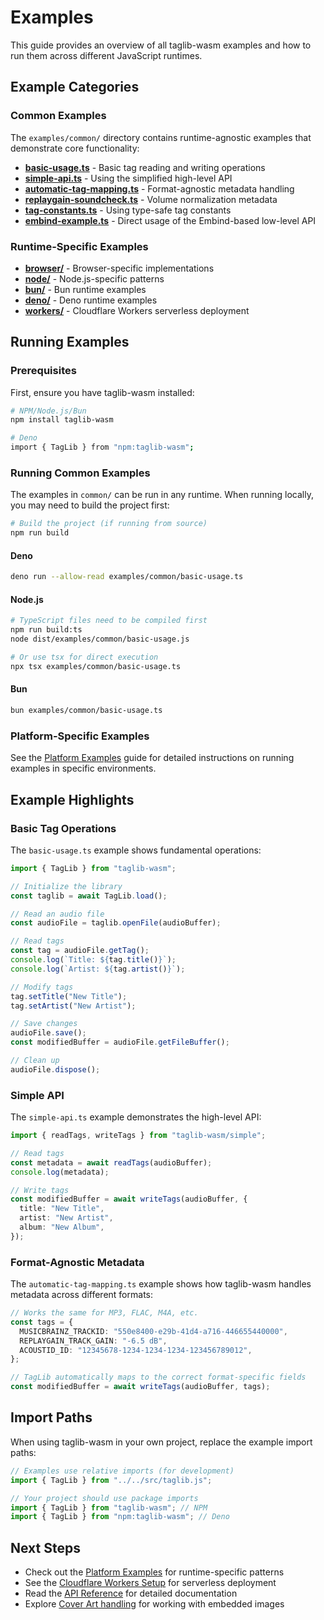 # Examples

This guide provides an overview of all taglib-wasm examples and how to run them
across different JavaScript runtimes.

## Example Categories

### Common Examples

The `examples/common/` directory contains runtime-agnostic examples that
demonstrate core functionality:

- **[basic-usage.ts](https://github.com/CharlesWiltgen/taglib-wasm/blob/main/examples/common/basic-usage.ts)** -
  Basic tag reading and writing operations
- **[simple-api.ts](https://github.com/CharlesWiltgen/taglib-wasm/blob/main/examples/common/simple-api.ts)** -
  Using the simplified high-level API
- **[automatic-tag-mapping.ts](https://github.com/CharlesWiltgen/taglib-wasm/blob/main/examples/common/automatic-tag-mapping.ts)** -
  Format-agnostic metadata handling
- **[replaygain-soundcheck.ts](https://github.com/CharlesWiltgen/taglib-wasm/blob/main/examples/common/replaygain-soundcheck.ts)** -
  Volume normalization metadata
- **[tag-constants.ts](https://github.com/CharlesWiltgen/taglib-wasm/blob/main/examples/common/tag-constants.ts)** -
  Using type-safe tag constants
- **[embind-example.ts](https://github.com/CharlesWiltgen/taglib-wasm/blob/main/examples/common/embind-example.ts)** -
  Direct usage of the Embind-based low-level API

### Runtime-Specific Examples

- **[browser/](https://github.com/CharlesWiltgen/taglib-wasm/tree/main/examples/browser)** -
  Browser-specific implementations
- **[node/](https://github.com/CharlesWiltgen/taglib-wasm/tree/main/examples/node)** -
  Node.js-specific patterns
- **[bun/](https://github.com/CharlesWiltgen/taglib-wasm/tree/main/examples/bun)** -
  Bun runtime examples
- **[deno/](https://github.com/CharlesWiltgen/taglib-wasm/tree/main/examples/deno)** -
  Deno runtime examples
- **[workers/](https://github.com/CharlesWiltgen/taglib-wasm/tree/main/examples/workers)** -
  Cloudflare Workers serverless deployment

## Running Examples

### Prerequisites

First, ensure you have taglib-wasm installed:

```bash
# NPM/Node.js/Bun
npm install taglib-wasm

# Deno
import { TagLib } from "npm:taglib-wasm";
```

### Running Common Examples

The examples in `common/` can be run in any runtime. When running locally, you
may need to build the project first:

```bash
# Build the project (if running from source)
npm run build
```

#### Deno

```bash
deno run --allow-read examples/common/basic-usage.ts
```

#### Node.js

```bash
# TypeScript files need to be compiled first
npm run build:ts
node dist/examples/common/basic-usage.js

# Or use tsx for direct execution
npx tsx examples/common/basic-usage.ts
```

#### Bun

```bash
bun examples/common/basic-usage.ts
```

### Platform-Specific Examples

See the [Platform Examples](./platform-examples.md) guide for detailed
instructions on running examples in specific environments.

## Example Highlights

### Basic Tag Operations

The `basic-usage.ts` example shows fundamental operations:

```typescript
import { TagLib } from "taglib-wasm";

// Initialize the library
const taglib = await TagLib.load();

// Read an audio file
const audioFile = taglib.openFile(audioBuffer);

// Read tags
const tag = audioFile.getTag();
console.log(`Title: ${tag.title()}`);
console.log(`Artist: ${tag.artist()}`);

// Modify tags
tag.setTitle("New Title");
tag.setArtist("New Artist");

// Save changes
audioFile.save();
const modifiedBuffer = audioFile.getFileBuffer();

// Clean up
audioFile.dispose();
```

### Simple API

The `simple-api.ts` example demonstrates the high-level API:

```typescript
import { readTags, writeTags } from "taglib-wasm/simple";

// Read tags
const metadata = await readTags(audioBuffer);
console.log(metadata);

// Write tags
const modifiedBuffer = await writeTags(audioBuffer, {
  title: "New Title",
  artist: "New Artist",
  album: "New Album",
});
```

### Format-Agnostic Metadata

The `automatic-tag-mapping.ts` example shows how taglib-wasm handles metadata
across different formats:

```typescript
// Works the same for MP3, FLAC, M4A, etc.
const tags = {
  MUSICBRAINZ_TRACKID: "550e8400-e29b-41d4-a716-446655440000",
  REPLAYGAIN_TRACK_GAIN: "-6.5 dB",
  ACOUSTID_ID: "12345678-1234-1234-1234-123456789012",
};

// TagLib automatically maps to the correct format-specific fields
const modifiedBuffer = await writeTags(audioBuffer, tags);
```

## Import Paths

When using taglib-wasm in your own project, replace the example import paths:

```typescript
// Examples use relative imports (for development)
import { TagLib } from "../../src/taglib.js";

// Your project should use package imports
import { TagLib } from "taglib-wasm"; // NPM
import { TagLib } from "npm:taglib-wasm"; // Deno
```

## Next Steps

- Check out the [Platform Examples](./platform-examples.md) for runtime-specific
  patterns
- See the [Cloudflare Workers Setup](./workers-setup.md) for serverless
  deployment
- Read the [API Reference](/API.md) for detailed documentation
- Explore [Cover Art handling](./cover-art.md) for working with embedded images

